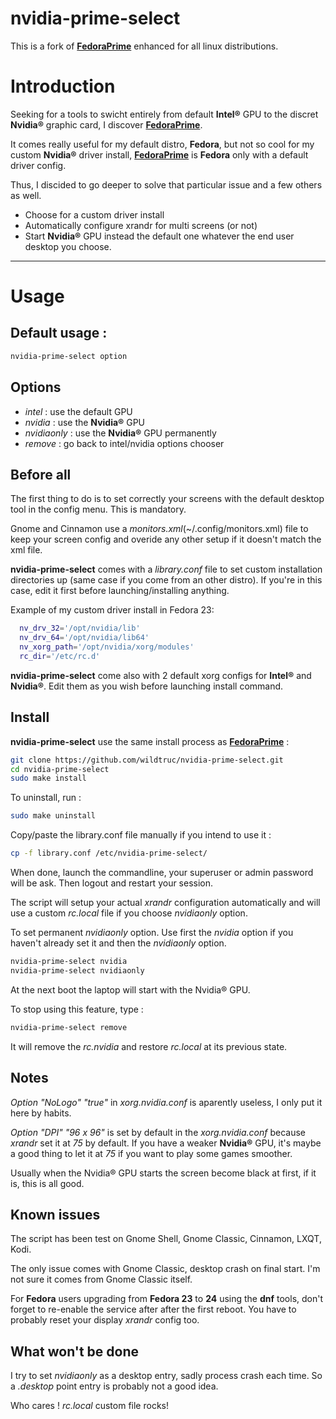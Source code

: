 # nvidia-prime-select
This is a fork of **[FedoraPrime](https://github.com/bosim/FedoraPrime)** enhanced for all linux distributions.

# Introduction
Seeking for a tools to swicht entirely from default **Intel®** GPU to the discret **Nvidia®** graphic card, I discover **[FedoraPrime](https://github.com/bosim/FedoraPrime)**.

It comes really useful for my default distro, **Fedora**, but not so cool for my custom **Nvidia®** driver install, **[FedoraPrime](https://github.com/bosim/FedoraPrime)** is **Fedora** only with a default driver config.

Thus, I discided to go deeper to solve that particular issue and a few others as well.
 - Choose for a custom driver install
 - Automatically configure xrandr for multi screens (or not)
 - Start **Nvidia®** GPU instead the default one whatever the end user desktop you choose.

--------------

# Usage

## Default usage :
  ```sh
  nvidia-prime-select option
  ```

## Options
 - *intel* : use the default GPU
 - *nvidia* : use the **Nvidia®** GPU
 - *nvidiaonly* : use the **Nvidia®** GPU permanently
 - *remove* : go back to intel/nvidia options chooser

## Before all
The first thing to do is to set correctly your screens with the default desktop tool in the config menu. This is mandatory.

Gnome and Cinnamon use a *monitors.xml*(~/.config/monitors.xml) file to keep your screen config and overide any other setup if it doesn't match the xml file.

**nvidia-prime-select** comes with a *library.conf* file to set custom installation directories up (same case if you come from an other distro). If you're in this case, edit it first before launching/installing anything.

Example of my custom driver install in Fedora 23:
```sh
  nv_drv_32='/opt/nvidia/lib'
  nv_drv_64='/opt/nvidia/lib64'
  nv_xorg_path='/opt/nvidia/xorg/modules'
  rc_dir='/etc/rc.d'
```

**nvidia-prime-select** come also with 2 default xorg configs for **Intel®** and **Nvidia®**. Edit them as you wish before launching install command.

## Install
**nvidia-prime-select** use the same install process as **[FedoraPrime](https://github.com/bosim/FedoraPrime)** :
  ```sh
  git clone https://github.com/wildtruc/nvidia-prime-select.git
  cd nvidia-prime-select
  sudo make install
  ```

To uninstall, run :
  ```sh
  sudo make uninstall
  ```
  
Copy/paste the library.conf file manually if you intend to use it :
  ```sh
  cp -f library.conf /etc/nvidia-prime-select/
  ``` 

When done, launch the commandline, your superuser or admin password will be ask. Then logout and restart your session.

The script will setup your actual *xrandr* configuration automatically and will use a custom *rc.local* file if you choose *nvidiaonly* option.

To set permanent *nvidiaonly* option. Use first the *nvidia* option if you haven't already set it and then the *nvidiaonly* option.
  ```sh
  nvidia-prime-select nvidia
  nvidia-prime-select nvidiaonly
  ```
At the next boot the laptop will start with the Nvidia® GPU.

To stop using this feature, type :
  ```sh 
  nvidia-prime-select remove
  ```
It will remove the *rc.nvidia* and restore *rc.local* at its previous state.

## Notes
*Option "NoLogo" "true"* in *xorg.nvidia.conf* is aparently useless, I only put it here by habits.

*Option "DPI" "96 x 96"* is set by default in the *xorg.nvidia.conf* because *xrandr* set it at *75* by default. If you have a weaker **Nvidia®** GPU, it's maybe a good thing to let it at *75* if you want to play some games smoother.

Usually when the Nvidia® GPU starts the screen become black at first, if it is, this is all good.

## Known issues
The script has been test on Gnome Shell, Gnome Classic, Cinnamon, LXQT, Kodi.

The only issue comes with Gnome Classic, desktop crash on final start. I'm not sure it comes from Gnome Classic itself.

For **Fedora** users upgrading from **Fedora 23** to **24** using the **dnf** tools, don't forget to re-enable the service after after the first reboot. You have to probably reset your display *xrandr* config too. 

## What won't be done
I try to set *nvidiaonly* as a desktop entry, sadly process crash each time. So a *.desktop* point entry is probably not a good idea.

Who cares ! *rc.local* custom file rocks! 
